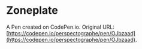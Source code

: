 # Zoneplate

A Pen created on CodePen.io. Original URL: [https://codepen.io/perspectographe/pen/OJbzaad](https://codepen.io/perspectographe/pen/OJbzaad).


